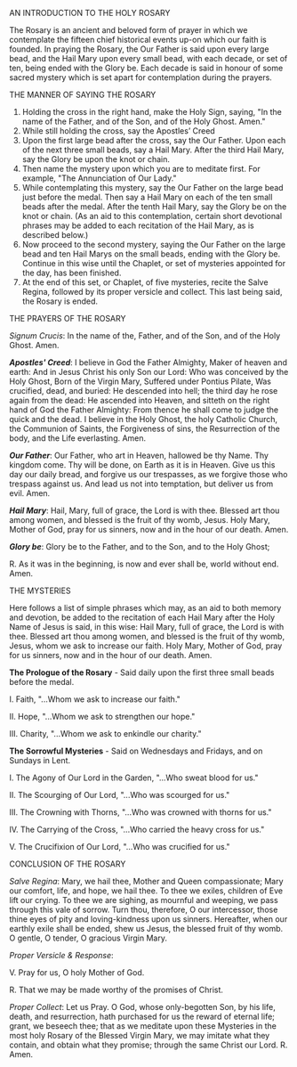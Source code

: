 AN INTRODUCTION TO THE HOLY ROSARY

The Rosary is an ancient and beloved form of prayer in which we contemplate the
fifteen chief historical events up-on which our faith is founded. In praying the
Rosary, the Our Father  is said upon every large bead, and the Hail Mary upon
every small bead, with each decade, or set of ten, being ended with the Glory
be. Each decade is said in honour of some sacred mystery which is set apart for
contemplation during the prayers.

THE MANNER OF SAYING THE ROSARY

1. Holding the cross in the right hand, make the Holy Sign, saying, "In the name
of the Father, and of the Son, and of the Holy Ghost. Amen."
2. While still holding the cross, say the Apostles’ Creed
3. Upon the first large bead after the cross, say the Our Father. Upon each of
the next three small beads, say a Hail Mary. After the third Hail Mary, say the
Glory be upon the knot or chain.
4. Then name the mystery upon which you are to meditate first. For example, "The
Annunciation of Our Lady."
5. While contemplating this mystery, say the Our Father on the large bead just
before the medal. Then say a Hail Mary on each of the ten small beads after the
medal. After the tenth Hail Mary, say the Glory be on the knot or chain. (As an
aid to this contemplation, certain short devotional phrases may be added to each
recitation of the Hail Mary, as is described below.)
6. Now proceed to the second mystery, saying the Our Father on the large bead
and ten Hail Marys on the small beads, ending with the Glory be. Continue in
this wise until the Chaplet, or set of mysteries appointed for the day, has been
finished.
7. At the end of this set, or Chaplet, of five mysteries, recite the Salve
Regina, followed by its proper versicle and collect. This last being said, the
Rosary is ended.

THE PRAYERS OF THE ROSARY

*Signum Crucis*: In the name of the, Father, and of the Son, and of the Holy
Ghost. Amen.

***Apostles' Creed***: I believe in God the Father Almighty, Maker of heaven and
earth: And in Jesus Christ his only Son our Lord: Who was conceived by the Holy
Ghost, Born of the Virgin Mary, Suffered under Pontius Pilate, Was crucified,
dead, and buried: He descended into hell; the third day he rose again from the
dead: He ascended into Heaven, and sitteth on the right hand of God the Father
Almighty: From thence he shall come to judge the quick and the dead. I believe
in the Holy Ghost, the holy Catholic Church, the Communion of Saints, the
Forgiveness of sins, the Resurrection of the body, and the Life everlasting.
Amen.

***Our Father***: Our Father, who art in Heaven, hallowed be thy Name. Thy
kingdom come. Thy will be done, on Earth as it is in Heaven. Give us this day
our daily bread, and forgive us our trespasses, as we forgive those who trespass
against us. And lead us not into temptation, but deliver us from evil. Amen.

***Hail Mary***: Hail, Mary, full of grace, the Lord is with thee. Blessed art
thou among women, and blessed is the fruit of thy womb, Jesus. Holy Mary, Mother
of God, pray for us sinners, now and in the hour of our death. Amen.

***Glory be***: Glory be to the Father, and to the Son, and to the Holy Ghost;

R. As it was in the beginning, is now and ever shall be, world without end.
Amen.

THE MYSTERIES

Here follows a list of simple phrases which may, as an aid to both memory and
devotion, be added to the recitation of each Hail Mary after the Holy Name of
Jesus is said, in this wise: Hail Mary, full of grace, the Lord is with thee.
Blessed art thou among women, and blessed is the fruit of thy womb, Jesus, whom
we ask to increase our faith. Holy Mary, Mother of God, pray for us sinners,
now and in the hour of our death. Amen.

**The Prologue of the Rosary** - Said daily upon the first three small beads
before the medal.

I. Faith, "...Whom we ask to increase our faith."

II. Hope, "...Whom we ask to strengthen our hope."

III. Charity, "...Whom we ask to enkindle our charity."

**The Sorrowful Mysteries** - Said on Wednesdays and Fridays, and on Sundays in
Lent.

I. The Agony of Our Lord in the Garden, "...Who sweat blood for us."

II. The Scourging of Our Lord, "...Who was scourged for us."

III. The Crowning with Thorns, "...Who was crowned with thorns for us."

IV. The Carrying of the Cross, "...Who carried the heavy cross for us."

V. The Crucifixion of Our Lord, "...Who was crucified for us."

CONCLUSION OF THE ROSARY

*Salve Regina*: Mary, we hail thee, Mother and Queen compassionate; Mary our
comfort, life, and hope, we hail thee. To thee we exiles, children of Eve lift
our crying. To thee we are sighing, as mournful and weeping, we pass through
this vale of sorrow. Turn thou, therefore, O our intercessor, those thine eyes
of pity and loving-kindness upon us sinners. Hereafter, when our earthly exile
shall be ended, shew us Jesus, the blessed fruit of thy womb. O gentle, O
tender, O gracious Virgin Mary.

*Proper Versicle & Response*:

V. Pray for us, O holy Mother of God.

R. That we may be made worthy of the promises of Christ.

*Proper Collect*: Let us Pray. O God, whose only-begotten Son, by his life,
death, and resurrection, hath purchased for us the reward of eternal life;
grant, we beseech thee; that as we meditate upon these Mysteries in the most
holy Rosary of the Blessed Virgin Mary, we may imitate what they contain, and
obtain what they promise; through the same Christ our Lord. R. Amen.


